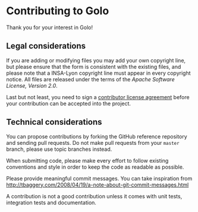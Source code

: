 # Contributing to Golo

Thank you for your interest in Golo!

## Legal considerations

If you are adding or modifying files you may add your own copyright line, but please ensure that the
form is consistent with the existing files, and please note that a INSA-Lyon copyright line must
appear in every copyright notice. All files are released under the terms of the *Apache Software
License, Version 2.0*.

Last but not least, you need to sign a
[contributor license agreement](http://golo-lang.org/legal/cla/)
before your contribution can be accepted into the project.

## Technical considerations

You can propose contributions by forking the GitHub reference repository and sending pull requests.
Do not make pull requests from your `master` branch, please use topic branches instead.

When submitting code, please make every effort to follow existing conventions and style in order to
keep the code as readable as possible.

Please provide meaningful commit messages. You can take inspiration from
http://tbaggery.com/2008/04/19/a-note-about-git-commit-messages.html

A contribution is not a good contribution unless it comes with unit tests, integration tests and
documentation.


